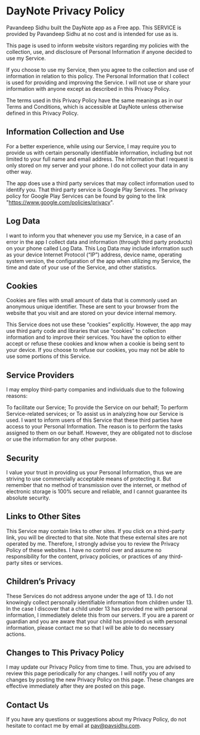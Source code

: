 # DayNote Privacy Policy

Pavandeep Sidhu built the DayNote app as a Free app. This SERVICE is
provided by Pavandeep Sidhu at no cost and is intended for use as is.

This page is used to inform website visitors regarding my policies
with the collection, use, and disclosure of Personal Information if
anyone decided to use my Service.

If you choose to use my Service, then you agree to the collection and
use of information in relation to this policy. The Personal
Information that I collect is used for providing and improving the
Service. I will not use or share your information with anyone except
as described in this Privacy Policy.

The terms used in this Privacy Policy have the same meanings as in our
Terms and Conditions, which is accessible at DayNote unless otherwise
defined in this Privacy Policy.

## Information Collection and Use

For a better experience, while using our Service, I may require you to
provide us with certain personally identifiable information, including
but not limited to your full name and email address. The information
that I request is only stored on my server and your phone. I do not
collect your data in any other way.

The app does use a third party services that may collect information
used to identify you. That third party service is Google Play
Services. The privacy policy for Google Play Services can be found by
going to the link "https://www.google.com/policies/privacy".

## Log Data

I want to inform you that whenever you use my Service, in a case of an
error in the app I collect data and information (through third party
products) on your phone called Log Data. This Log Data may include
information such as your device Internet Protocol (“IP”) address,
device name, operating system version, the configuration of the app
when utilizing my Service, the time and date of your use of the
Service, and other statistics.

## Cookies

Cookies are files with small amount of data that is commonly used an
anonymous unique identifier. These are sent to your browser from the
website that you visit and are stored on your device internal memory.

This Service does not use these “cookies” explicitly. However, the app
may use third party code and libraries that use “cookies” to
collection information and to improve their services. You have the
option to either accept or refuse these cookies and know when a cookie
is being sent to your device. If you choose to refuse our cookies, you
may not be able to use some portions of this Service.

## Service Providers

I may employ third-party companies and individuals due to the
following reasons:

To facilitate our Service; To provide the Service on our behalf; To
perform Service-related services; or To assist us in analyzing how our
Service is used. I want to inform users of this Service that these
third parties have access to your Personal Information. The reason is
to perform the tasks assigned to them on our behalf. However, they are
obligated not to disclose or use the information for any other
purpose.

## Security

I value your trust in providing us your Personal Information, thus we
are striving to use commercially acceptable means of protecting it.
But remember that no method of transmission over the internet, or
method of electronic storage is 100% secure and reliable, and I cannot
guarantee its absolute security.

## Links to Other Sites

This Service may contain links to other sites. If you click on a
third-party link, you will be directed to that site. Note that these
external sites are not operated by me. Therefore, I strongly advise
you to review the Privacy Policy of these websites. I have no control
over and assume no responsibility for the content, privacy policies,
or practices of any third-party sites or services.

## Children’s Privacy

These Services do not address anyone under the age of 13. I do not
knowingly collect personally identifiable information from children
under 13. In the case I discover that a child under 13 has provided me
with personal information, I immediately delete this from our servers.
If you are a parent or guardian and you are aware that your child has
provided us with personal information, please contact me so that I
will be able to do necessary actions.

## Changes to This Privacy Policy

I may update our Privacy Policy from time to time. Thus, you are
advised to review this page periodically for any changes. I will
notify you of any changes by posting the new Privacy Policy on this
page. These changes are effective immediately after they are posted on
this page.

## Contact Us

If you have any questions or suggestions about my Privacy Policy, do
not hesitate to contact me by email at pav@pavsidhu.com.
